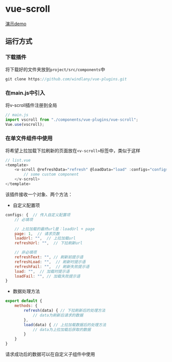 # vue-scroll

[演示demo](http://htmlpreview.github.io/?https://github.com/windlany/vue-plugins/blob/master/demo/index.html)

## 运行方式

### 下载插件
将下载好的文件夹放到```project/src/components```中
```javaScript
git clone https://github.com/windlany/vue-plugins.git
```

### 在main.js中引入
将v-scroll插件注册到全局
```JavaScript
// main.js
import vscroll from "./components/vue-plugins/vue-scroll";
Vue.use(vscroll);
```

### 在单文件组件中使用
将希望上拉加载下拉刷新的页面放在```<v-scroll>```标签中，类似于这样
```JavaScript
// list.vue
<template>
    <v-scroll @refreshData="refresh" @loadData="load" :configs="configs">
        // some custom component
    </v-scroll>
</template>
```
该插件接收一个对象、两个方法：
- 自定义配置项
```JavaScript
configs: {  // 传入自定义配置项
    // 必填项

    // 上拉加载的最终url是：loadUrl + page
    page: 1,  // 请求页数
    loadUrl: "",  // 上拉加载url
    refreshUrl: "",  // 下拉刷新url

    // 非必填项
    refreshText: "", // 刷新前提示语
    refreshLoad: "",  // 刷新时提示语
    refreshFail: "",  // 刷新失败提示语
    load: "",  // 加载时提示语
    loadFail: "", // 加载失败提示语
}
```
- 数据处理方法
```JavaScript
export default { 
    methods: {
        refresh(data) { // 下拉刷新后的处理方法
            // data为刷新后请求的数据
        },
        load(data) { // 上拉加载数据后的处理方法
            // data为上拉加载后获取的数据
        }
    }
}
``` 
请求成功后的数据可以在自定义子组件中使用 